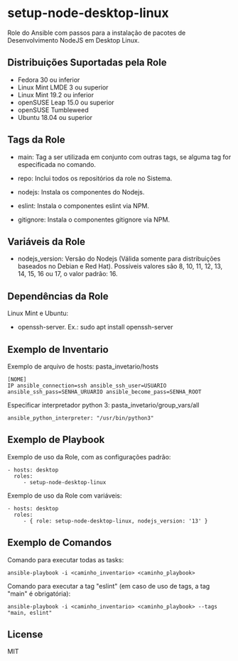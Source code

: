setup-node-desktop-linux
=========

Role do Ansible com passos para a instalação de pacotes de Desenvolvimento NodeJS em Desktop Linux.

Distribuições Suportadas pela Role
------------

- Fedora 30 ou inferior
- Linux Mint LMDE 3 ou superior
- Linux Mint 19.2 ou inferior
- openSUSE Leap 15.0 ou superior
- openSUSE Tumbleweed
- Ubuntu 18.04 ou superior


Tags da Role 
--------------

- main: Tag a ser utilizada em conjunto com outras tags, se alguma tag for especificada no comando.
  
- repo: Inclui todos os repositórios da role no Sistema.

- nodejs: Instala os componentes do Nodejs.
- eslint: Instala o componentes eslint via NPM.
- gitignore: Instala o componentes gitignore via NPM.


Variáveis da Role 
--------------

- nodejs_version: Versão do Nodejs (Válida somente para distribuições baseados no Debian e Red Hat). Possíveis valores são 8, 10, 11, 12, 13, 14, 15, 16 ou 17, o valor padrão: 16.


Dependências da Role 
--------------

Linux Mint e Ubuntu:

- openssh-server. Ex.: sudo apt install openssh-server


Exemplo de Inventario
----------------

Exemplo de arquivo de hosts: pasta_invetario/hosts

    [NOME]
    IP ansible_connection=ssh ansible_ssh_user=USUARIO ansible_ssh_pass=SENHA_URUARIO ansible_become_pass=SENHA_ROOT


Especificar interpretador python 3: pasta_invetario/group_vars/all

    ansible_python_interpreter: "/usr/bin/python3"


Exemplo de Playbook
----------------

Exemplo de uso da Role, com as configurações padrão:

    - hosts: desktop
      roles:
         - setup-node-desktop-linux

Exemplo de uso da Role com variáveis:

    - hosts: desktop
      roles:
         - { role: setup-node-desktop-linux, nodejs_version: '13' }


Exemplo de Comandos
----------------

Comando para executar todas as tasks:

    ansible-playbook -i <caminho_inventario> <caminho_playbook>

Comando para executar a tag "eslint" (em caso de uso de tags, a tag "main" é obrigatória):

    ansible-playbook -i <caminho_inventario> <caminho_playbook> --tags "main, eslint"


License
-------

MIT